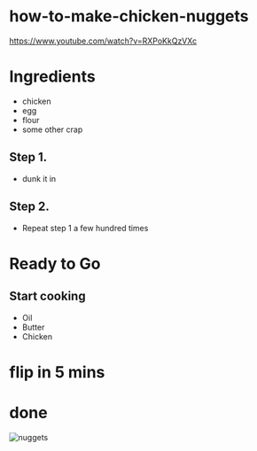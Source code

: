 # how-to-make-chicken-nuggets
https://www.youtube.com/watch?v=RXPoKkQzVXc

# Ingredients
- chicken
- egg
- flour
- some other crap

## Step 1. 
- dunk it in

## Step 2.
- Repeat step 1 a few hundred times

# Ready to Go

## Start cooking
- Oil
- Butter
- Chicken

# flip in 5 mins

# done
![nuggets](https://i.ytimg.com/vi/RXPoKkQzVXc/0.jpg)
